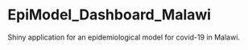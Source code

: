 # EpiModel_Dashboard_Malawi

Shiny application for an epidemiological model for covid-19 in Malawi.
